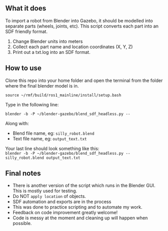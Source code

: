 ## What it does

To import a robot from Blender into Gazebo, it should be modelled into separate parts (wheels, joints, etc).
This script converts each part into an SDF friendly format.

1. Change Blender units into meters
2. Collect each part name and location coordinates (X, Y, Z)
3. Print out a txt.log into an SDF format.

## How to use

Clone this repo into your home folder and open the terminal from the folder where the final blender model is in.

```
source ~/rmf/build/ros1_mainline/install/setup.bash
```

Type in the following line:

```
blender -b -P ~/blender-gazebo/blend_sdf_headless.py -- 
```

Along with:

* Blend file name, eg: `silly_robot.blend`
* Text file name, eg: `output_text.txt`

Your last line should look something like this:  
`blender -b -P ~/blender-gazebo/blend_sdf_headless.py -- silly_robot.blend output_text.txt`

## Final notes

* There is another version of the script which runs in the Blender GUI. This is mostly used for testing.
* Do NOT `apply location` of objects.
* SDF automation and exports are in the process
* This was done to practice scripting and to automate my work.
* Feedback on code improvement greatly welcome!
* Code is messy at the moment and cleaning up will happen when possible.
